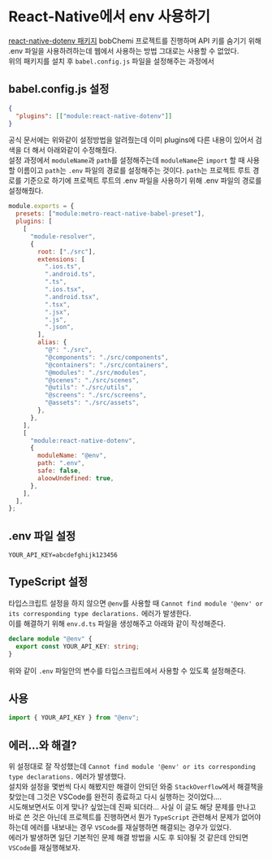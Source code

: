 # React-Native에서 env 사용하기

[react-native-dotenv 패키지](https://www.npmjs.com/package/react-native-dotenv)
bobChemi 프로젝트를 진행하며 API 키를 숨기기 위해 .env 파일을 사용하려하는데 웹에서 사용하는 방법 그대로는 사용할 수 없었다.  
위의 패키지를 설치 후 `babel.config.js` 파일을 설정해주는 과정에서

## babel.config.js 설정

```json
{
  "plugins": [["module:react-native-dotenv"]]
}
```

공식 문서에는 위와같이 설정방법을 알려줬는데 이미 plugins에 다른 내용이 있어서 검색을 더 해서 아래와같이 수정해줬다.  
설정 과정에서 `moduleName`과 `path`를 설정해주는데 `moduleName`은 `import` 할 때 사용할 이름이고 `path`는 `.env` 파일의 경로를 설정해주는 것이다. `path`는 프로젝트 루트 경로를 기준으로 하기에 프로젝트 루트의 .env 파일을 사용하기 위해 .env 파일의 경로를 설정해줬다.

```javascript
module.exports = {
  presets: ["module:metro-react-native-babel-preset"],
  plugins: [
    [
      "module-resolver",
      {
        root: ["./src"],
        extensions: [
          ".ios.ts",
          ".android.ts",
          ".ts",
          ".ios.tsx",
          ".android.tsx",
          ".tsx",
          ".jsx",
          ".js",
          ".json",
        ],
        alias: {
          "@": "./src",
          "@components": "./src/components",
          "@containers": "./src/containers",
          "@modules": "./src/modules",
          "@scenes": "./src/scenes",
          "@utils": "./src/utils",
          "@screens": "./src/screens",
          "@assets": "./src/assets",
        },
      },
    ],
    [
      "module:react-native-dotenv",
      {
        moduleName: "@env",
        path: ".env",
        safe: false,
        aloowUndefined: true,
      },
    ],
  ],
};
```

## .env 파일 설정

```env
YOUR_API_KEY=abcdefghijk123456
```

## TypeScript 설정

타입스크립트 설정을 하지 않으면 `@env`를 사용할 때 `Cannot find module '@env' or its corresponding type declarations.` 에러가 발생한다.  
이를 해결하기 위해 `env.d.ts` 파일을 생성해주고 아래와 같이 작성해준다.

```typescript
declare module "@env" {
  export const YOUR_API_KEY: string;
}
```

위와 같이 `.env` 파일안의 변수를 타입스크립트에서 사용할 수 있도록 설정해준다.

## 사용

```javascript
import { YOUR_API_KEY } from "@env";
```

## 에러...와 해결?

위 설정대로 잘 작성했는데 `Cannot find module '@env' or its corresponding type declarations.` 에러가 발생했다.  
설치와 설정을 몇번씩 다시 해봤지만 해결이 안되던 와중 `StackOverflow`에서 해결책을 찾았는데 그것은 VSCode를 완전히 종료하고 다시 실행하는 것이었다....  
시도해보면서도 이게 맞나? 싶었는데 진짜 되더라... 사실 이 글도 해당 문제를 만나고 바로 쓴 것은 아닌데 프로젝트를 진행하면서 뭔가 `TypeScript` 관련해서 문제가 없어야하는데 에러를 내보내는 경우 `VSCode`를 재실행하면 해결되는 경우가 있었다.  
에러가 발생하면 일단 기본적인 문제 해결 방법을 시도 후 되야될 것 같은데 안되면 `VSCode`를 재실행해보자.
